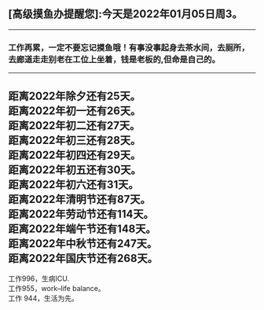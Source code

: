 ## [高级摸鱼办提醒您]:今天是2022年01月05日周3。
---
### 工作再累，一定不要忘记摸鱼哦！有事没事起身去茶水间，去厕所，去廊道走走别老在工位上坐着，钱是老板的,但命是自己的。
---
距离2022年除夕还有25天。  
距离2022年初一还有26天。  
距离2022年初二还有27天。  
距离2022年初三还有28天。  
距离2022年初四还有29天。  
距离2022年初五还有30天。  
距离2022年初六还有31天。  
距离2022年清明节还有87天。  
距离2022年劳动节还有114天。  
距离2022年端午节还有148天。  
距离2022年中秋节还有247天。  
距离2022年国庆节还有268天。  
---
工作996，生病ICU.  
工作955，work–life balance。  
工作 944，生活为先。